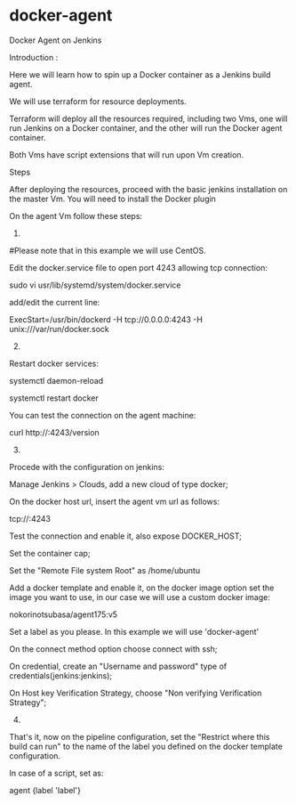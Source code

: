 # docker-agent
Docker Agent on Jenkins

Introduction :

Here we will learn how to spin up a Docker container as a Jenkins build agent.

We will use terraform for resource deployments.

Terraform will deploy all the resources required, including two Vms, one will run Jenkins on a Docker container, and the other will run the Docker agent container.

Both Vms have script extensions that will run upon Vm creation.

Steps

After deploying the resources, proceed with the basic jenkins installation on the master Vm. You will need to install the Docker plugin

On the agent Vm follow these steps:

1. 

#Please note that in this example we will use CentOS.
 
Edit the docker.service file to open port 4243 allowing tcp connection:

sudo vi usr/lib/systemd/system/docker.service

add/edit the current line:

ExecStart=/usr/bin/dockerd -H tcp://0.0.0.0:4243 -H unix:///var/run/docker.sock

2. 
Restart docker services:

systemctl daemon-reload

systemctl restart docker

You can test the connection on the agent machine:

curl http://<agentvmip>:4243/version

3.
Procede with the configuration on jenkins:

Manage Jenkins > Clouds, add a new cloud of type docker;

On the docker host url, insert the agent vm url as follows: 

tcp://<agentvmIp>:4243

Test the connection and enable it, also expose DOCKER_HOST;

Set the container cap;

Set the "Remote File system Root" as /home/ubuntu

Add a docker template and enable it, on the docker image option set the image you want to use, in our case we will use a custom docker image:

nokorinotsubasa/agent175:v5

Set a label as you please. In this example we will use 'docker-agent'

On the connect method option choose connect with ssh;

On credential, create an "Username and password" type of credentials(jenkins:jenkins);

On Host key Verification Strategy, choose "Non verifying Verification Strategy"; 

4.

That's it, now on the pipeline configuration, set the "Restrict where this build can run" to the name of the label you defined on the docker template configuration.

In case of a script, set as:

agent {label 'label'}
